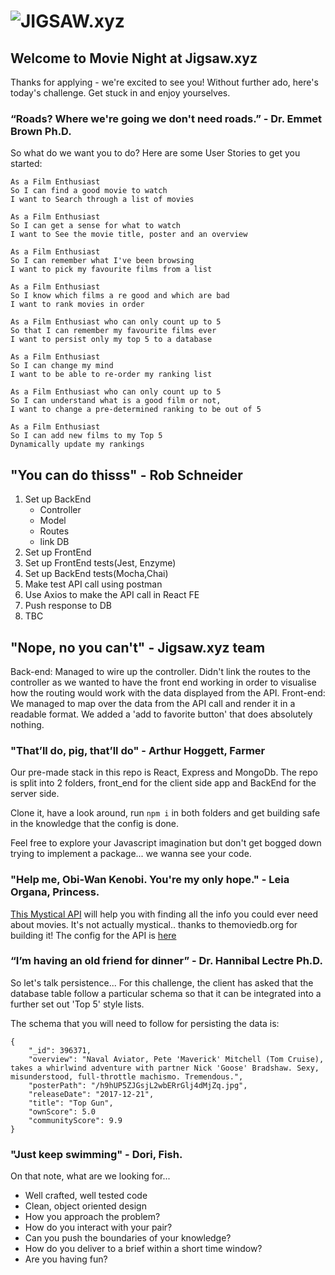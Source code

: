 # ![JIGSAW.xyz](BackEnd/public/images/JigsawLogo.png "made you look")

## Welcome to Movie Night at Jigsaw.xyz
Thanks for applying - we're excited to see you! Without further ado, here's today's challenge. Get stuck in and enjoy yourselves.


### “Roads?  Where we're going we don't need roads.” - Dr. Emmet Brown Ph.D.
So what do we want you to do? Here are some User Stories to get you started:

```
As a Film Enthusiast
So I can find a good movie to watch
I want to Search through a list of movies
```

```
As a Film Enthusiast
So I can get a sense for what to watch
I want to See the movie title, poster and an overview
```

```
As a Film Enthusiast
So I can remember what I've been browsing
I want to pick my favourite films from a list
```

```
As a Film Enthusiast
So I know which films a re good and which are bad
I want to rank movies in order
```

```
As a Film Enthusiast who can only count up to 5
So that I can remember my favourite films ever
I want to persist only my top 5 to a database
```

```
As a Film Enthusiast
So I can change my mind
I want to be able to re-order my ranking list
```

```
As a Film Enthusiast who can only count up to 5
So I can understand what is a good film or not,
I want to change a pre-determined ranking to be out of 5
```

```
As a Film Enthusiast
So I can add new films to my Top 5
Dynamically update my rankings
```

## "You can do thisss" - Rob Schneider

1. Set up BackEnd
      - Controller
      - Model
      - Routes
      - link DB
2. Set up FrontEnd
3. Set up FrontEnd tests(Jest, Enzyme)
4. Set up BackEnd tests(Mocha,Chai)
5. Make test API call using postman
6. Use Axios to make the API call in React FE
7. Push response to DB
8. TBC

## "Nope, no you can't" - Jigsaw.xyz team
Back-end: Managed to wire up the controller. Didn't link the routes to the controller as we wanted to have the front end working in order to visualise how the routing would work with the data displayed from the API.
Front-end: We managed to map over the data from the API call and render it in a readable format. We added a 'add to favorite button' that does absolutely nothing.

### "That’ll do, pig, that’ll do" - Arthur Hoggett, Farmer
Our pre-made stack in this repo is React, Express and MongoDb. The repo is split into 2 folders, front_end for the client side app and BackEnd for the server side.  

Clone it, have a look around, run ```npm i``` in both folders and get building safe in the knowledge that the config is done.  

Feel free to explore your Javascript imagination but don't get bogged down trying to implement a package... we wanna see your code.


### "Help me, Obi-Wan Kenobi. You're my only hope." - Leia Organa, Princess.
[This Mystical API](https://www.themoviedb.org/documentation/api) will help you with finding all the info you could ever need about movies. It's not actually mystical.. thanks to themoviedb.org for building it! The config for the API is [here](./front-end/src/config.json)


### “I’m having an old friend for dinner” - Dr. Hannibal Lectre Ph.D.
So let's talk persistence... For this challenge, the client has asked that the database table follow a particular schema so that it can be integrated into a further set out 'Top 5' style lists.  

The schema that you will need to follow for persisting the data is:

```
{
    "_id": 396371,
    "overview": "Naval Aviator, Pete 'Maverick' Mitchell (Tom Cruise), takes a whirlwind adventure with partner Nick 'Goose' Bradshaw. Sexy, misunderstood, full-throttle machismo. Tremendous.",
    "posterPath": "/h9hUP5ZJGsjL2wbERrGlj4dMjZq.jpg",
    "releaseDate": "2017-12-21",
    "title": "Top Gun",
    "ownScore": 5.0
    "communityScore": 9.9
}
```

### "Just keep swimming" - Dori, Fish.
On that note, what are we looking for...
- Well crafted, well tested code
- Clean, object oriented design
- How you approach the problem?
- How do you interact with your pair?
- Can you push the boundaries of your knowledge?
- How do you deliver to a brief within a short time window?
- Are you having fun?
